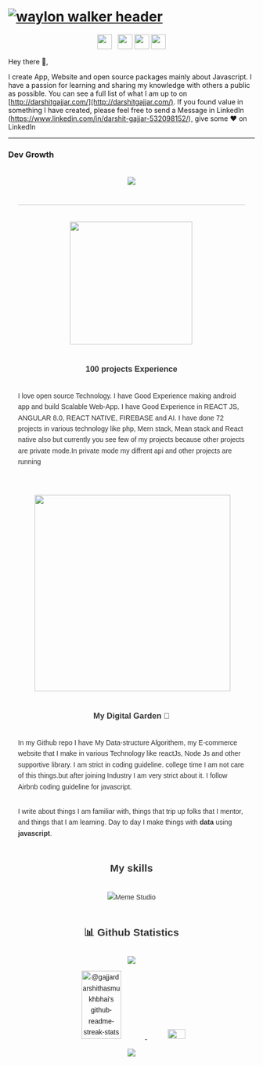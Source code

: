 # [![waylon walker header](https://firebasestorage.googleapis.com/v0/b/darshit-portfolio-android-app.appspot.com/o/Darshit%20Gajjar.png?alt=media&token=411b7ea0-9faa-4739-8047-0bacb11a996f)](http://darshitportfolio.web.app/)

<p align='center'>
<a href="https://www.instagram.com/darshit_19981/"><img height="30" src="https://github.com/WaylonWalker/WaylonWalker/blob/main/icon/instagram.jpg?raw=true"></a>&nbsp;&nbsp;
<a href="https://www.linkedin.com/in/darshit-gajjar-532098152/"><img height="30" src="https://github.com/WaylonWalker/WaylonWalker/blob/main/icon/linkedin.png?raw=true"></a>
<a href="https://play.google.com/store/apps/developer?id=Gajjar+Darshit+Hasmukhbhai"><img height="30" src="https://icons-for-free.com/iff/png/256/android+original-1324760521261265142.png"></a>
<a href="https://chromewebstore.google.com/detail/sip-manager/feljpljcjjlelfehkpaemmdlfakpbjic"><img height="30" src="https://icons-for-free.com/iff/png/256/chrome+google+internet+online+search+website+icon-1320192723571699074.png"></a>
</p>

Hey there 👋,

I create App, Website and open source packages mainly about Javascript. I have a passion for learning and sharing my knowledge with others a public as possible. You can see a full list of what I am up to on [http://darshitgajjar.com/](http://darshitgajjar.com/). If you found value in something I have created, please feel free to send a Message in LinkedIn (https://www.linkedin.com/in/darshit-gajjar-532098152/), give some ♥ on LinkedIn

---
### Dev Growth
<div style="display: flex; flex-direction: column; align-items: center; font-family: Arial, sans-serif; max-width: 800px; margin: 0 auto; padding: 20px; line-height: 1.6; color: #333;">
  <div style="display: flex; justify-content: center; align-items: center; gap: 20px; margin-bottom: 20px;">
    <img src="https://github-readme-activity-graph.vercel.app/graph?username=gajjardarshithasmukhbhai&theme=xcode&hide_border=true" />
  </div>
  <hr style="border: none; height: 1px; background-color: #ccc; margin: 20px 0; width: 100%;">


 <p>
  <img width="250" align='left' src="https://github.com/WaylonWalker/WaylonWalker/blob/main/icon/hacktoberfest.png?raw=true">
</p>

### 100 projects Experience

I love open source Technology. I have Good Experience making android app and build Scalable Web-App. I have Good Experience in REACT JS, ANGULAR 8.0, REACT NATIVE, FIREBASE and AI. I have done 72 projects in various technology like php, Mern stack, Mean stack and React native also but currently you see few of my projects because other projects are private mode.In private mode my diffrent api and other projects are running

---

<p>
  <a href="https://firebasestorage.googleapis.com/v0/b/darshit-portfolio-android-app.appspot.com/o/Darshit%20Gajjar%20(1).png?alt=media&token=1a611e19-aafd-4715-8721-0407d1dc3ed7"><img width="400" align='right' src="https://firebasestorage.googleapis.com/v0/b/darshit-portfolio-android-app.appspot.com/o/Darshit%20Gajjar%20(1).png?alt=media&token=1a611e19-aafd-4715-8721-0407d1dc3ed7"></a>
</p>

### My Digital Garden 🌱

In my Github repo I have My Data-structure Algorithem, my E-commerce website that I make in various Technology like reactJs, Node Js and other supportive library. I am strict in coding guideline. college time I am not care of this things.but after joining Industry I am very strict about it. I follow Airbnb coding guideline for javascript.

I write about things I am familiar with, things that trip up folks that I mentor, and things that I am learning. Day to day I make things with **data** using **javascript**.

## My skills

<p align="center">
  <img align="center" alt="Meme Studio" src="https://github.com/viclafouch/viclafouch/blob/master/img/pack.png" />
</p>

## 📊 Github Statistics

<div align="center">

![](https://komarev.com/ghpvc/?username=gajjardarshithasmukhbhai&style=flat-square&label=PROFILE+VIEWS)

<a href="https://github.com/gajjardarshithasmukhbhai?tab=stars">
    <img src="https://github-readme-streak-stats.herokuapp.com?user=gajjardarshithasmukhbhai&theme=transparent&date_format=M%20j%5B%2C%20Y%5D&border=0C77FF" width="45%"    alt="@gajjardarshithasmukhbhai's github-readme-streak-stats">
</a>

<img src="https://github-readme-stats.vercel.app/api/top-langs/?username=gajjardarshithasmukhbhai&theme=transparent&layout=compact&exclude_repo=Data-Science-Capstone&border_color=0C77FF" width="30%">

![](https://github-profile-trophy.vercel.app/?username=gajjardarshithasmukhbhai&theme=algolia&no-bg=true&no-frame=true)

</div>
